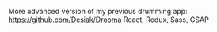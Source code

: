 More advanced version of my previous drumming app: https://github.com/Desiak/Drooma
React, Redux, Sass, GSAP
